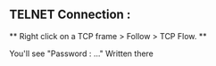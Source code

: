## TELNET Connection : 

** Right click on a TCP frame > Follow > TCP Flow. **

You'll see "Password : ..." Written there
